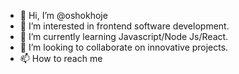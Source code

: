 - 👋 Hi, I’m @oshokhoje
- 👀 I’m interested in frontend software development.
- 🌱 I’m currently learning Javascript/Node Js/React.
- 💞️ I’m looking to collaborate on innovative projects.
- 📫 How to reach me 

<!---
oshokhoje/oshokhoje is a ✨ special ✨ repository because its `README.md` (this file) appears on your GitHub profile.
You can click the Preview link to take a look at your changes.
--->
